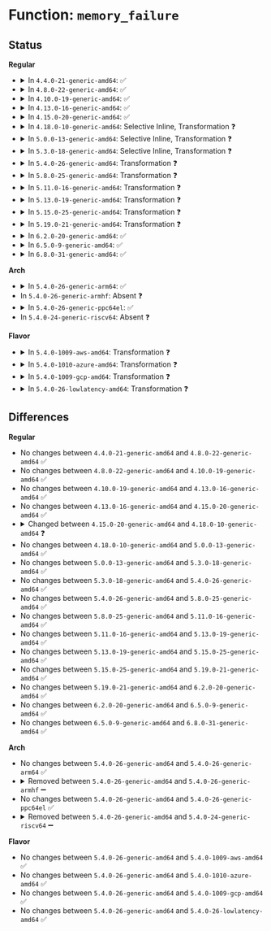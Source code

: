 # Function: <code>memory_failure</code>

## Status
<b>Regular</b>
<ul>
<li>
<details>
<summary>In <code>4.4.0-21-generic-amd64</code>: ✅</summary>

```c
int memory_failure(long unsigned int pfn, int trapno, int flags)
```

```json
{
  "name": "memory_failure",
  "collision_type": "Unique Global",
  "inline_type": "No",
  "funcs": [
    {
      "addr": 18446744071580951536,
      "name": "memory_failure",
      "external": true,
      "loc": "mm/memory-failure.c:1068",
      "file": "mm/memory-failure.c",
      "inline": "seen, unknown",
      "caller_inline": [],
      "caller_func": [
        "arch/x86/kernel/cpu/mcheck/mce.c:do_machine_check",
        "mm/madvise.c:SyS_madvise",
        "mm/memory-failure.c:memory_failure_work_func",
        "drivers/base/memory.c:store_hard_offline_page"
      ]
    }
  ],
  "symbols": [
    {
      "addr": 18446744071580951536,
      "name": "memory_failure",
      "section": ".text",
      "bind": "STB_GLOBAL",
      "size": 2899
    }
  ]
}
```
</details>
</li>
<li>
<details>
<summary>In <code>4.8.0-22-generic-amd64</code>: ✅</summary>

```c
int memory_failure(long unsigned int pfn, int trapno, int flags)
```

```json
{
  "name": "memory_failure",
  "collision_type": "Unique Global",
  "inline_type": "No",
  "funcs": [
    {
      "addr": 18446744071581100128,
      "name": "memory_failure",
      "external": true,
      "loc": "mm/memory-failure.c:1031",
      "file": "mm/memory-failure.c",
      "inline": "seen, unknown",
      "caller_inline": [],
      "caller_func": [
        "arch/x86/kernel/cpu/mcheck/mce.c:do_machine_check",
        "mm/madvise.c:SyS_madvise",
        "mm/memory-failure.c:memory_failure_work_func",
        "drivers/base/memory.c:store_hard_offline_page"
      ]
    }
  ],
  "symbols": [
    {
      "addr": 18446744071581100128,
      "name": "memory_failure",
      "section": ".text",
      "bind": "STB_GLOBAL",
      "size": 3662
    }
  ]
}
```
</details>
</li>
<li>
<details>
<summary>In <code>4.10.0-19-generic-amd64</code>: ✅</summary>

```c
int memory_failure(long unsigned int pfn, int trapno, int flags)
```

```json
{
  "name": "memory_failure",
  "collision_type": "Unique Global",
  "inline_type": "No",
  "funcs": [
    {
      "addr": 18446744071581175344,
      "name": "memory_failure",
      "external": true,
      "loc": "mm/memory-failure.c:1029",
      "file": "mm/memory-failure.c",
      "inline": "seen, unknown",
      "caller_inline": [],
      "caller_func": [
        "arch/x86/kernel/cpu/mcheck/mce.c:do_machine_check",
        "mm/madvise.c:SyS_madvise",
        "mm/memory-failure.c:memory_failure_work_func",
        "drivers/base/memory.c:store_hard_offline_page"
      ]
    }
  ],
  "symbols": [
    {
      "addr": 18446744071581175344,
      "name": "memory_failure",
      "section": ".text",
      "bind": "STB_GLOBAL",
      "size": 3590
    }
  ]
}
```
</details>
</li>
<li>
<details>
<summary>In <code>4.13.0-16-generic-amd64</code>: ✅</summary>

```c
int memory_failure(long unsigned int pfn, int trapno, int flags)
```

```json
{
  "name": "memory_failure",
  "collision_type": "Unique Global",
  "inline_type": "No",
  "funcs": [
    {
      "addr": 18446744071581225680,
      "name": "memory_failure",
      "external": true,
      "loc": "mm/memory-failure.c:1123",
      "file": "mm/memory-failure.c",
      "inline": "seen, unknown",
      "caller_inline": [],
      "caller_func": [
        "arch/x86/kernel/cpu/mcheck/mce.c:do_machine_check",
        "mm/madvise.c:SyS_madvise",
        "mm/memory-failure.c:memory_failure_work_func",
        "drivers/base/memory.c:store_hard_offline_page"
      ]
    }
  ],
  "symbols": [
    {
      "addr": 18446744071581225680,
      "name": "memory_failure",
      "section": ".text",
      "bind": "STB_GLOBAL",
      "size": 1598
    }
  ]
}
```
</details>
</li>
<li>
<details>
<summary>In <code>4.15.0-20-generic-amd64</code>: ✅</summary>

```c
int memory_failure(long unsigned int pfn, int trapno, int flags)
```

```json
{
  "name": "memory_failure",
  "collision_type": "Unique Global",
  "inline_type": "No",
  "funcs": [
    {
      "addr": 18446744071581356576,
      "name": "memory_failure",
      "external": true,
      "loc": "mm/memory-failure.c:1123",
      "file": "mm/memory-failure.c",
      "inline": "seen, unknown",
      "caller_inline": [],
      "caller_func": [
        "arch/x86/kernel/cpu/mcheck/mce.c:do_machine_check",
        "mm/madvise.c:SyS_madvise",
        "mm/memory-failure.c:memory_failure_work_func",
        "drivers/base/memory.c:store_hard_offline_page"
      ]
    }
  ],
  "symbols": [
    {
      "addr": 18446744071581356576,
      "name": "memory_failure",
      "section": ".text",
      "bind": "STB_GLOBAL",
      "size": 1703
    }
  ]
}
```
</details>
</li>
<li>
<details>
<summary>In <code>4.18.0-10-generic-amd64</code>: Selective Inline, Transformation ❓</summary>

```c
int memory_failure(long unsigned int pfn, int flags)
```

```json
{
  "name": "memory_failure",
  "collision_type": "Unique Global",
  "inline_type": "Selective",
  "funcs": [
    {
      "addr": 0,
      "name": "memory_failure",
      "external": true,
      "loc": "mm/memory-failure.c:1247",
      "file": "mm/memory-failure.c",
      "inline": "not declared, inlined",
      "caller_inline": [],
      "caller_func": [
        "arch/x86/kernel/cpu/mcheck/mce.c:do_machine_check",
        "mm/madvise.c:madvise_inject_error",
        "mm/memory-failure.c:memory_failure_work_func",
        "drivers/base/memory.c:store_hard_offline_page"
      ]
    }
  ],
  "symbols": [
    {
      "addr": 18446744071581510307,
      "name": "memory_failure.cold.42",
      "section": ".text",
      "bind": "STB_LOCAL",
      "size": 215
    },
    {
      "addr": 18446744071581504832,
      "name": "memory_failure",
      "section": ".text",
      "bind": "STB_GLOBAL",
      "size": 1901
    }
  ]
}
```
</details>
</li>
<li>
<details>
<summary>In <code>5.0.0-13-generic-amd64</code>: Selective Inline, Transformation ❓</summary>

```c
int memory_failure(long unsigned int pfn, int flags)
```

```json
{
  "name": "memory_failure",
  "collision_type": "Unique Global",
  "inline_type": "Selective",
  "funcs": [
    {
      "addr": 18446744071581590889,
      "name": "memory_failure",
      "external": true,
      "loc": "mm/memory-failure.c:1251",
      "file": "mm/memory-failure.c",
      "inline": "not declared, inlined",
      "caller_inline": [],
      "caller_func": [
        "arch/x86/kernel/cpu/mce/core.c:do_machine_check",
        "mm/madvise.c:madvise_inject_error",
        "mm/memory-failure.c:memory_failure_work_func",
        "drivers/base/memory.c:hard_offline_page_store"
      ]
    }
  ],
  "symbols": [
    {
      "addr": 18446744071581596170,
      "name": "memory_failure.cold.43",
      "section": ".text",
      "bind": "STB_LOCAL",
      "size": 218
    },
    {
      "addr": 18446744071581590416,
      "name": "memory_failure",
      "section": ".text",
      "bind": "STB_GLOBAL",
      "size": 1921
    }
  ]
}
```
</details>
</li>
<li>
<details>
<summary>In <code>5.3.0-18-generic-amd64</code>: Selective Inline, Transformation ❓</summary>

```c
int memory_failure(long unsigned int pfn, int flags)
```

```json
{
  "name": "memory_failure",
  "collision_type": "Unique Global",
  "inline_type": "Selective",
  "funcs": [
    {
      "addr": 0,
      "name": "memory_failure",
      "external": true,
      "loc": "mm/memory-failure.c:1244",
      "file": "mm/memory-failure.c",
      "inline": "not declared, inlined",
      "caller_inline": [],
      "caller_func": [
        "arch/x86/kernel/cpu/mce/core.c:do_machine_check",
        "mm/madvise.c:__do_sys_madvise",
        "mm/memory-failure.c:memory_failure_work_func",
        "drivers/base/memory.c:hard_offline_page_store"
      ]
    }
  ],
  "symbols": [
    {
      "addr": 18446744071581702944,
      "name": "memory_failure.part.0",
      "section": ".text",
      "bind": "STB_LOCAL",
      "size": 1418
    },
    {
      "addr": 18446744071581707601,
      "name": "memory_failure.part.0.cold",
      "section": ".text",
      "bind": "STB_LOCAL",
      "size": 193
    },
    {
      "addr": 18446744071581707794,
      "name": "memory_failure.cold",
      "section": ".text",
      "bind": "STB_LOCAL",
      "size": 41
    },
    {
      "addr": 18446744071581704368,
      "name": "memory_failure",
      "section": ".text",
      "bind": "STB_GLOBAL",
      "size": 568
    }
  ]
}
```
</details>
</li>
<li>
<details>
<summary>In <code>5.4.0-26-generic-amd64</code>: Transformation ❓</summary>

```c
int memory_failure(long unsigned int pfn, int flags)
```

```json
{
  "name": "memory_failure",
  "collision_type": "Unique Global",
  "inline_type": "No",
  "funcs": [
    {
      "addr": 0,
      "name": "memory_failure",
      "external": true,
      "loc": "mm/memory-failure.c:1248",
      "file": "mm/memory-failure.c",
      "inline": "seen, unknown",
      "caller_inline": [],
      "caller_func": [
        "arch/x86/kernel/cpu/mce/core.c:do_machine_check",
        "mm/madvise.c:__do_sys_madvise",
        "mm/memory-failure.c:memory_failure_work_func",
        "drivers/base/memory.c:hard_offline_page_store"
      ]
    }
  ],
  "symbols": [
    {
      "addr": 18446744071581781185,
      "name": "memory_failure.cold",
      "section": ".text",
      "bind": "STB_LOCAL",
      "size": 234
    },
    {
      "addr": 18446744071581777280,
      "name": "memory_failure",
      "section": ".text",
      "bind": "STB_GLOBAL",
      "size": 1965
    }
  ]
}
```
</details>
</li>
<li>
<details>
<summary>In <code>5.8.0-25-generic-amd64</code>: Transformation ❓</summary>

```c
int memory_failure(long unsigned int pfn, int flags)
```

```json
{
  "name": "memory_failure",
  "collision_type": "Unique Global",
  "inline_type": "No",
  "funcs": [
    {
      "addr": 0,
      "name": "memory_failure",
      "external": true,
      "loc": "mm/memory-failure.c:1271",
      "file": "mm/memory-failure.c",
      "inline": "seen, unknown",
      "caller_inline": [],
      "caller_func": [
        "arch/x86/kernel/cpu/mce/core.c:kill_me_maybe",
        "mm/madvise.c:madvise_inject_error",
        "mm/memory-failure.c:memory_failure_work_func",
        "drivers/base/memory.c:hard_offline_page_store"
      ]
    }
  ],
  "symbols": [
    {
      "addr": 18446744071582002858,
      "name": "memory_failure.cold",
      "section": ".text",
      "bind": "STB_LOCAL",
      "size": 191
    },
    {
      "addr": 18446744071581998896,
      "name": "memory_failure",
      "section": ".text",
      "bind": "STB_GLOBAL",
      "size": 1297
    }
  ]
}
```
</details>
</li>
<li>
<details>
<summary>In <code>5.11.0-16-generic-amd64</code>: Transformation ❓</summary>

```c
int memory_failure(long unsigned int pfn, int flags)
```

```json
{
  "name": "memory_failure",
  "collision_type": "Unique Global",
  "inline_type": "No",
  "funcs": [
    {
      "addr": 0,
      "name": "memory_failure",
      "external": true,
      "loc": "mm/memory-failure.c:1397",
      "file": "mm/memory-failure.c",
      "inline": "seen, unknown",
      "caller_inline": [],
      "caller_func": [
        "arch/x86/kernel/cpu/mce/core.c:kill_me_maybe",
        "mm/memory-failure.c:memory_failure_work_func",
        "drivers/base/memory.c:hard_offline_page_store"
      ]
    }
  ],
  "symbols": [
    {
      "addr": 18446744071591338587,
      "name": "memory_failure.cold",
      "section": ".text",
      "bind": "STB_LOCAL",
      "size": 111
    },
    {
      "addr": 18446744071582049712,
      "name": "memory_failure",
      "section": ".text",
      "bind": "STB_GLOBAL",
      "size": 1295
    }
  ]
}
```
</details>
</li>
<li>
<details>
<summary>In <code>5.13.0-19-generic-amd64</code>: Transformation ❓</summary>

```c
int memory_failure(long unsigned int pfn, int flags)
```

```json
{
  "name": "memory_failure",
  "collision_type": "Unique Global",
  "inline_type": "No",
  "funcs": [
    {
      "addr": 0,
      "name": "memory_failure",
      "external": true,
      "loc": "mm/memory-failure.c:1463",
      "file": "mm/memory-failure.c",
      "inline": "seen, unknown",
      "caller_inline": [],
      "caller_func": [
        "arch/x86/kernel/cpu/mce/core.c:kill_me_maybe",
        "mm/memory-failure.c:memory_failure_work_func",
        "drivers/base/memory.c:hard_offline_page_store"
      ]
    }
  ],
  "symbols": [
    {
      "addr": 18446744071591281268,
      "name": "memory_failure.cold",
      "section": ".text",
      "bind": "STB_LOCAL",
      "size": 111
    },
    {
      "addr": 18446744071582075776,
      "name": "memory_failure",
      "section": ".text",
      "bind": "STB_GLOBAL",
      "size": 1065
    }
  ]
}
```
</details>
</li>
<li>
<details>
<summary>In <code>5.15.0-25-generic-amd64</code>: Transformation ❓</summary>

```c
int memory_failure(long unsigned int pfn, int flags)
```

```json
{
  "name": "memory_failure",
  "collision_type": "Unique Global",
  "inline_type": "No",
  "funcs": [
    {
      "addr": 0,
      "name": "memory_failure",
      "external": true,
      "loc": "mm/memory-failure.c:1602",
      "file": "mm/memory-failure.c",
      "inline": "seen, unknown",
      "caller_inline": [],
      "caller_func": [
        "arch/x86/kernel/cpu/mce/core.c:kill_me_maybe",
        "mm/memory-failure.c:memory_failure_work_func",
        "drivers/base/memory.c:hard_offline_page_store"
      ]
    }
  ],
  "symbols": [
    {
      "addr": 18446744071592227584,
      "name": "memory_failure.cold",
      "section": ".text",
      "bind": "STB_LOCAL",
      "size": 145
    },
    {
      "addr": 18446744071582387200,
      "name": "memory_failure",
      "section": ".text",
      "bind": "STB_GLOBAL",
      "size": 1071
    }
  ]
}
```
</details>
</li>
<li>
<details>
<summary>In <code>5.19.0-21-generic-amd64</code>: Transformation ❓</summary>

```c
int memory_failure(long unsigned int pfn, int flags)
```

```json
{
  "name": "memory_failure",
  "collision_type": "Unique Global",
  "inline_type": "No",
  "funcs": [
    {
      "addr": 0,
      "name": "memory_failure",
      "external": true,
      "loc": "mm/memory-failure.c:1758",
      "file": "mm/memory-failure.c",
      "inline": "seen, unknown",
      "caller_inline": [],
      "caller_func": [
        "arch/x86/kernel/cpu/mce/core.c:kill_me_never",
        "arch/x86/kernel/cpu/mce/core.c:kill_me_maybe",
        "mm/madvise.c:madvise_inject_error",
        "mm/memory-failure.c:memory_failure_work_func",
        "drivers/base/memory.c:hard_offline_page_store"
      ]
    }
  ],
  "symbols": [
    {
      "addr": 18446744071594006521,
      "name": "memory_failure.cold",
      "section": ".text",
      "bind": "STB_LOCAL",
      "size": 116
    },
    {
      "addr": 18446744071582892784,
      "name": "memory_failure",
      "section": ".text",
      "bind": "STB_GLOBAL",
      "size": 1891
    }
  ]
}
```
</details>
</li>
<li>
<details>
<summary>In <code>6.2.0-20-generic-amd64</code>: ✅</summary>

```c
int memory_failure(long unsigned int pfn, int flags)
```

```json
{
  "name": "memory_failure",
  "collision_type": "Unique Global",
  "inline_type": "No",
  "funcs": [
    {
      "addr": 18446744071583445696,
      "name": "memory_failure",
      "external": true,
      "loc": "mm/memory-failure.c:2007",
      "file": "mm/memory-failure.c",
      "inline": "seen, unknown",
      "caller_inline": [],
      "caller_func": [
        "arch/x86/kernel/cpu/mce/core.c:kill_me_maybe",
        "mm/madvise.c:madvise_inject_error",
        "mm/memory-failure.c:memory_failure_work_func",
        "drivers/base/memory.c:hard_offline_page_store"
      ]
    }
  ],
  "symbols": [
    {
      "addr": 18446744071583445696,
      "name": "memory_failure",
      "section": ".text",
      "bind": "STB_GLOBAL",
      "size": 2430
    }
  ]
}
```
</details>
</li>
<li>
<details>
<summary>In <code>6.5.0-9-generic-amd64</code>: ✅</summary>

```c
int memory_failure(long unsigned int pfn, int flags)
```

```json
{
  "name": "memory_failure",
  "collision_type": "Unique Global",
  "inline_type": "No",
  "funcs": [
    {
      "addr": 18446744071583666016,
      "name": "memory_failure",
      "external": true,
      "loc": "mm/memory-failure.c:2135",
      "file": "mm/memory-failure.c",
      "inline": "seen, unknown",
      "caller_inline": [],
      "caller_func": [
        "arch/x86/kernel/cpu/mce/core.c:kill_me_never",
        "arch/x86/kernel/cpu/mce/core.c:kill_me_maybe",
        "mm/madvise.c:do_madvise",
        "mm/memory-failure.c:memory_failure_work_func",
        "drivers/base/memory.c:hard_offline_page_store"
      ]
    }
  ],
  "symbols": [
    {
      "addr": 18446744071583666016,
      "name": "memory_failure",
      "section": ".text",
      "bind": "STB_GLOBAL",
      "size": 2113
    }
  ]
}
```
</details>
</li>
<li>
<details>
<summary>In <code>6.8.0-31-generic-amd64</code>: ✅</summary>

```c
int memory_failure(long unsigned int pfn, int flags)
```

```json
{
  "name": "memory_failure",
  "collision_type": "Unique Global",
  "inline_type": "No",
  "funcs": [
    {
      "addr": 18446744071583860256,
      "name": "memory_failure",
      "external": true,
      "loc": "mm/memory-failure.c:2185",
      "file": "mm/memory-failure.c",
      "inline": "seen, unknown",
      "caller_inline": [],
      "caller_func": [
        "arch/x86/kernel/cpu/mce/core.c:kill_me_never",
        "arch/x86/kernel/cpu/mce/core.c:kill_me_maybe",
        "mm/madvise.c:do_madvise",
        "mm/memory-failure.c:memory_failure_work_func",
        "drivers/base/memory.c:hard_offline_page_store"
      ]
    }
  ],
  "symbols": [
    {
      "addr": 18446744071583860256,
      "name": "memory_failure",
      "section": ".text",
      "bind": "STB_GLOBAL",
      "size": 2297
    }
  ]
}
```
</details>
</li>
</ul>
<b>Arch</b>
<ul>
<li>
<details>
<summary>In <code>5.4.0-26-generic-arm64</code>: ✅</summary>

```c
int memory_failure(long unsigned int pfn, int flags)
```

```json
{
  "name": "memory_failure",
  "collision_type": "Unique Global",
  "inline_type": "No",
  "funcs": [
    {
      "addr": 18446603336493232920,
      "name": "memory_failure",
      "external": true,
      "loc": "mm/memory-failure.c:1248",
      "file": "mm/memory-failure.c",
      "inline": "seen, unknown",
      "caller_inline": [],
      "caller_func": [
        "mm/madvise.c:__arm64_sys_madvise",
        "mm/memory-failure.c:memory_failure_work_func",
        "drivers/base/memory.c:hard_offline_page_store"
      ]
    }
  ],
  "symbols": [
    {
      "addr": 18446603336493232920,
      "name": "memory_failure",
      "section": ".text",
      "bind": "STB_GLOBAL",
      "size": 2324
    }
  ]
}
```
</details>
</li>
<li>
In <code>5.4.0-26-generic-armhf</code>: Absent ❓
</li>
<li>
<details>
<summary>In <code>5.4.0-26-generic-ppc64el</code>: ✅</summary>

```c
int memory_failure(long unsigned int pfn, int flags)
```

```json
{
  "name": "memory_failure",
  "collision_type": "Unique Global",
  "inline_type": "No",
  "funcs": [
    {
      "addr": 13835058055286755040,
      "name": "memory_failure",
      "external": true,
      "loc": "mm/memory-failure.c:1248",
      "file": "mm/memory-failure.c",
      "inline": "seen, unknown",
      "caller_inline": [],
      "caller_func": [
        "arch/powerpc/kernel/mce.c:machine_process_ue_event",
        "arch/powerpc/platforms/powernv/opal-memory-errors.c:mem_error_handler",
        "mm/madvise.c:__se_sys_madvise",
        "mm/memory-failure.c:memory_failure_work_func",
        "drivers/base/memory.c:hard_offline_page_store"
      ]
    }
  ],
  "symbols": [
    {
      "addr": 13835058055286755040,
      "name": "memory_failure",
      "section": ".text",
      "bind": "STB_GLOBAL",
      "size": 3412
    }
  ]
}
```
</details>
</li>
<li>
In <code>5.4.0-24-generic-riscv64</code>: Absent ❓
</li>
</ul>
<b>Flavor</b>
<ul>
<li>
<details>
<summary>In <code>5.4.0-1009-aws-amd64</code>: Transformation ❓</summary>

```c
int memory_failure(long unsigned int pfn, int flags)
```

```json
{
  "name": "memory_failure",
  "collision_type": "Unique Global",
  "inline_type": "No",
  "funcs": [
    {
      "addr": 0,
      "name": "memory_failure",
      "external": true,
      "loc": "mm/memory-failure.c:1248",
      "file": "mm/memory-failure.c",
      "inline": "seen, unknown",
      "caller_inline": [],
      "caller_func": [
        "arch/x86/kernel/cpu/mce/core.c:do_machine_check",
        "mm/madvise.c:__do_sys_madvise",
        "mm/memory-failure.c:memory_failure_work_func",
        "drivers/base/memory.c:hard_offline_page_store"
      ]
    }
  ],
  "symbols": [
    {
      "addr": 18446744071581749921,
      "name": "memory_failure.cold",
      "section": ".text",
      "bind": "STB_LOCAL",
      "size": 234
    },
    {
      "addr": 18446744071581746016,
      "name": "memory_failure",
      "section": ".text",
      "bind": "STB_GLOBAL",
      "size": 1965
    }
  ]
}
```
</details>
</li>
<li>
<details>
<summary>In <code>5.4.0-1010-azure-amd64</code>: Transformation ❓</summary>

```c
int memory_failure(long unsigned int pfn, int flags)
```

```json
{
  "name": "memory_failure",
  "collision_type": "Unique Global",
  "inline_type": "No",
  "funcs": [
    {
      "addr": 0,
      "name": "memory_failure",
      "external": true,
      "loc": "mm/memory-failure.c:1248",
      "file": "mm/memory-failure.c",
      "inline": "seen, unknown",
      "caller_inline": [],
      "caller_func": [
        "arch/x86/kernel/cpu/mce/core.c:do_machine_check",
        "mm/madvise.c:__do_sys_madvise",
        "mm/memory-failure.c:memory_failure_work_func",
        "drivers/base/memory.c:hard_offline_page_store"
      ]
    }
  ],
  "symbols": [
    {
      "addr": 18446744071581688545,
      "name": "memory_failure.cold",
      "section": ".text",
      "bind": "STB_LOCAL",
      "size": 234
    },
    {
      "addr": 18446744071581684640,
      "name": "memory_failure",
      "section": ".text",
      "bind": "STB_GLOBAL",
      "size": 1965
    }
  ]
}
```
</details>
</li>
<li>
<details>
<summary>In <code>5.4.0-1009-gcp-amd64</code>: Transformation ❓</summary>

```c
int memory_failure(long unsigned int pfn, int flags)
```

```json
{
  "name": "memory_failure",
  "collision_type": "Unique Global",
  "inline_type": "No",
  "funcs": [
    {
      "addr": 0,
      "name": "memory_failure",
      "external": true,
      "loc": "mm/memory-failure.c:1248",
      "file": "mm/memory-failure.c",
      "inline": "seen, unknown",
      "caller_inline": [],
      "caller_func": [
        "arch/x86/kernel/cpu/mce/core.c:do_machine_check",
        "mm/madvise.c:__do_sys_madvise",
        "mm/memory-failure.c:memory_failure_work_func",
        "drivers/base/memory.c:hard_offline_page_store"
      ]
    }
  ],
  "symbols": [
    {
      "addr": 18446744071581741233,
      "name": "memory_failure.cold",
      "section": ".text",
      "bind": "STB_LOCAL",
      "size": 234
    },
    {
      "addr": 18446744071581737328,
      "name": "memory_failure",
      "section": ".text",
      "bind": "STB_GLOBAL",
      "size": 1965
    }
  ]
}
```
</details>
</li>
<li>
<details>
<summary>In <code>5.4.0-26-lowlatency-amd64</code>: Transformation ❓</summary>

```c
int memory_failure(long unsigned int pfn, int flags)
```

```json
{
  "name": "memory_failure",
  "collision_type": "Unique Global",
  "inline_type": "No",
  "funcs": [
    {
      "addr": 0,
      "name": "memory_failure",
      "external": true,
      "loc": "mm/memory-failure.c:1248",
      "file": "mm/memory-failure.c",
      "inline": "seen, unknown",
      "caller_inline": [],
      "caller_func": [
        "arch/x86/kernel/cpu/mce/core.c:do_machine_check",
        "mm/madvise.c:__do_sys_madvise",
        "mm/memory-failure.c:memory_failure_work_func",
        "drivers/base/memory.c:hard_offline_page_store"
      ]
    }
  ],
  "symbols": [
    {
      "addr": 18446744071581809489,
      "name": "memory_failure.cold",
      "section": ".text",
      "bind": "STB_LOCAL",
      "size": 234
    },
    {
      "addr": 18446744071581805568,
      "name": "memory_failure",
      "section": ".text",
      "bind": "STB_GLOBAL",
      "size": 1975
    }
  ]
}
```
</details>
</li>
</ul>

## Differences
<b>Regular</b>
<ul>
<li>
No changes between <code>4.4.0-21-generic-amd64</code> and <code>4.8.0-22-generic-amd64</code> ✅
</li>
<li>
No changes between <code>4.8.0-22-generic-amd64</code> and <code>4.10.0-19-generic-amd64</code> ✅
</li>
<li>
No changes between <code>4.10.0-19-generic-amd64</code> and <code>4.13.0-16-generic-amd64</code> ✅
</li>
<li>
No changes between <code>4.13.0-16-generic-amd64</code> and <code>4.15.0-20-generic-amd64</code> ✅
</li>
<li>
<details>
<summary>Changed between <code>4.15.0-20-generic-amd64</code> and <code>4.18.0-10-generic-amd64</code> ❓</summary>
<ul>
<li>
<b>Param removed. </b>
<code>int trapno</code>
</li>
<li>
<b>Param reordered. </b>
<code>pfn, trapno, flags</code> ➡️ <code>pfn, flags</code>
</li>
</ul>
</details>
</li>
<li>
No changes between <code>4.18.0-10-generic-amd64</code> and <code>5.0.0-13-generic-amd64</code> ✅
</li>
<li>
No changes between <code>5.0.0-13-generic-amd64</code> and <code>5.3.0-18-generic-amd64</code> ✅
</li>
<li>
No changes between <code>5.3.0-18-generic-amd64</code> and <code>5.4.0-26-generic-amd64</code> ✅
</li>
<li>
No changes between <code>5.4.0-26-generic-amd64</code> and <code>5.8.0-25-generic-amd64</code> ✅
</li>
<li>
No changes between <code>5.8.0-25-generic-amd64</code> and <code>5.11.0-16-generic-amd64</code> ✅
</li>
<li>
No changes between <code>5.11.0-16-generic-amd64</code> and <code>5.13.0-19-generic-amd64</code> ✅
</li>
<li>
No changes between <code>5.13.0-19-generic-amd64</code> and <code>5.15.0-25-generic-amd64</code> ✅
</li>
<li>
No changes between <code>5.15.0-25-generic-amd64</code> and <code>5.19.0-21-generic-amd64</code> ✅
</li>
<li>
No changes between <code>5.19.0-21-generic-amd64</code> and <code>6.2.0-20-generic-amd64</code> ✅
</li>
<li>
No changes between <code>6.2.0-20-generic-amd64</code> and <code>6.5.0-9-generic-amd64</code> ✅
</li>
<li>
No changes between <code>6.5.0-9-generic-amd64</code> and <code>6.8.0-31-generic-amd64</code> ✅
</li>
</ul>
<b>Arch</b>
<ul>
<li>
No changes between <code>5.4.0-26-generic-amd64</code> and <code>5.4.0-26-generic-arm64</code> ✅
</li>
<li>
<details>
<summary>Removed between <code>5.4.0-26-generic-amd64</code> and <code>5.4.0-26-generic-armhf</code> ➖</summary>

```c
int memory_failure(long unsigned int pfn, int flags)
```
</details>
</li>
<li>
No changes between <code>5.4.0-26-generic-amd64</code> and <code>5.4.0-26-generic-ppc64el</code> ✅
</li>
<li>
<details>
<summary>Removed between <code>5.4.0-26-generic-amd64</code> and <code>5.4.0-24-generic-riscv64</code> ➖</summary>

```c
int memory_failure(long unsigned int pfn, int flags)
```
</details>
</li>
</ul>
<b>Flavor</b>
<ul>
<li>
No changes between <code>5.4.0-26-generic-amd64</code> and <code>5.4.0-1009-aws-amd64</code> ✅
</li>
<li>
No changes between <code>5.4.0-26-generic-amd64</code> and <code>5.4.0-1010-azure-amd64</code> ✅
</li>
<li>
No changes between <code>5.4.0-26-generic-amd64</code> and <code>5.4.0-1009-gcp-amd64</code> ✅
</li>
<li>
No changes between <code>5.4.0-26-generic-amd64</code> and <code>5.4.0-26-lowlatency-amd64</code> ✅
</li>
</ul>

